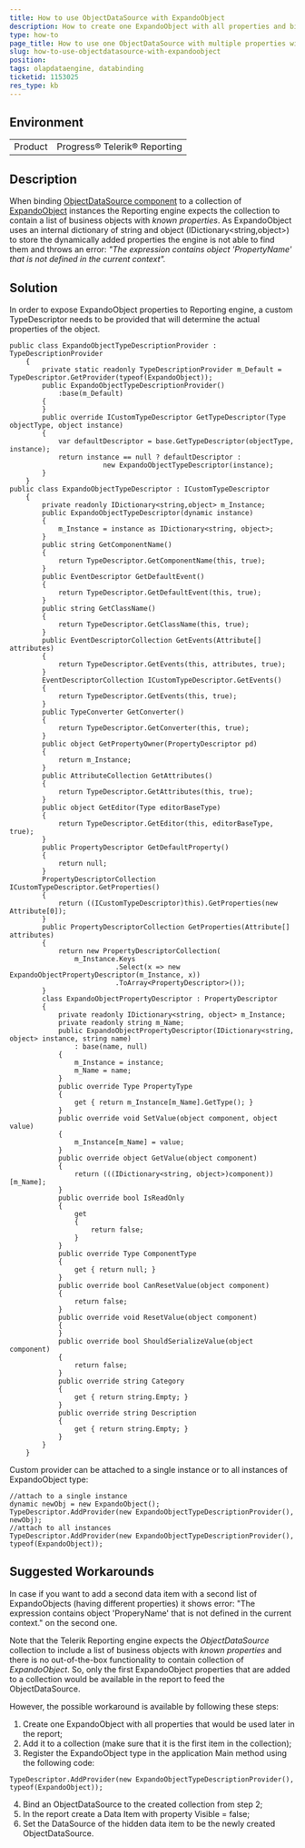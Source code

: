 ```yaml
---
title: How to use ObjectDataSource with ExpandoObject
description: How to create one ExpandoObject with all properties and bind it to an ObjectDataSource
type: how-to
page_title: How to use one ObjectDataSource with multiple properties with ExpandoObject
slug: how-to-use-objectdatasource-with-expandoobject
position: 
tags: olapdataengine, databinding
ticketid: 1153025
res_type: kb
---
```


## Environment
<table>
	<tr>
		<td>Product</td>
		<td>Progress® Telerik® Reporting </td>
	</tr>
</table>


## Description
When binding [ObjectDataSource component](https://docs.telerik.com/reporting/objectdatasource) to a collection of [ExpandoObject](https://msdn.microsoft.com/en-us/library/system.dynamic.expandoobject(v=vs.110).aspx) instances the Reporting engine expects the collection to contain a list of business objects with *known properties*.
As ExpandoObject uses an internal dictionary of string and object (IDictionary<string,object>) to store the dynamically added properties the engine is not able to find them and throws an error:
*"The expression contains object 'PropertyName' that is not defined in the current context".*

## Solution
In order to expose ExpandoObject properties to Reporting engine, a custom TypeDescriptor needs to be provided that will determine the actual properties of the object.

```CSharp
public class ExpandoObjectTypeDescriptionProvider : TypeDescriptionProvider
    {
        private static readonly TypeDescriptionProvider m_Default = TypeDescriptor.GetProvider(typeof(ExpandoObject));
        public ExpandoObjectTypeDescriptionProvider()
            :base(m_Default)
        {
        }
        public override ICustomTypeDescriptor GetTypeDescriptor(Type objectType, object instance)
        {
            var defaultDescriptor = base.GetTypeDescriptor(objectType, instance);
            return instance == null ? defaultDescriptor :
                       new ExpandoObjectTypeDescriptor(instance);
        }
    }
public class ExpandoObjectTypeDescriptor : ICustomTypeDescriptor
    {
        private readonly IDictionary<string,object> m_Instance;
        public ExpandoObjectTypeDescriptor(dynamic instance)
        {
            m_Instance = instance as IDictionary<string, object>;
        }
        public string GetComponentName()
        {
            return TypeDescriptor.GetComponentName(this, true);
        }
        public EventDescriptor GetDefaultEvent()
        {
            return TypeDescriptor.GetDefaultEvent(this, true);
        }
        public string GetClassName()
        {
            return TypeDescriptor.GetClassName(this, true);
        }
        public EventDescriptorCollection GetEvents(Attribute[] attributes)
        {
            return TypeDescriptor.GetEvents(this, attributes, true);
        }
        EventDescriptorCollection ICustomTypeDescriptor.GetEvents()
        {
            return TypeDescriptor.GetEvents(this, true);
        }
        public TypeConverter GetConverter()
        {
            return TypeDescriptor.GetConverter(this, true);
        }
        public object GetPropertyOwner(PropertyDescriptor pd)
        {
            return m_Instance;
        }
        public AttributeCollection GetAttributes()
        {
            return TypeDescriptor.GetAttributes(this, true);
        }
        public object GetEditor(Type editorBaseType)
        {
            return TypeDescriptor.GetEditor(this, editorBaseType, true);
        }
        public PropertyDescriptor GetDefaultProperty()
        {
            return null;
        }
        PropertyDescriptorCollection ICustomTypeDescriptor.GetProperties()
        {
            return ((ICustomTypeDescriptor)this).GetProperties(new Attribute[0]);
        }
        public PropertyDescriptorCollection GetProperties(Attribute[] attributes)
        {
            return new PropertyDescriptorCollection(
                m_Instance.Keys
                          .Select(x => new ExpandoObjectPropertyDescriptor(m_Instance, x))
                          .ToArray<PropertyDescriptor>());
        }
        class ExpandoObjectPropertyDescriptor : PropertyDescriptor
        {
            private readonly IDictionary<string, object> m_Instance;
            private readonly string m_Name;
            public ExpandoObjectPropertyDescriptor(IDictionary<string, object> instance, string name)
                : base(name, null)
            {
                m_Instance = instance;
                m_Name = name;
            }
            public override Type PropertyType
            {
                get { return m_Instance[m_Name].GetType(); }
            }
            public override void SetValue(object component, object value)
            {
                m_Instance[m_Name] = value;
            }
            public override object GetValue(object component)
            {
                return (((IDictionary<string, object>)component))[m_Name];
            }
            public override bool IsReadOnly
            {
                get
                {
                    return false;
                }
            }
            public override Type ComponentType
            {
                get { return null; }
            }
            public override bool CanResetValue(object component)
            {
                return false;
            }
            public override void ResetValue(object component)
            {
            }
            public override bool ShouldSerializeValue(object component)
            {
                return false;
            }
            public override string Category
            {
                get { return string.Empty; }
            }
            public override string Description
            {
                get { return string.Empty; }
            }
        }
    }     
```

Custom provider can be attached to a single instance or to all instances of ExpandoObject type:

```CSharp
//attach to a single instance
dynamic newObj = new ExpandoObject();
TypeDescriptor.AddProvider(new ExpandoObjectTypeDescriptionProvider(), newObj);
//attach to all instances
TypeDescriptor.AddProvider(new ExpandoObjectTypeDescriptionProvider(), typeof(ExpandoObject));
```

## Suggested Workarounds
In case if you want to add a second data item with a second list of ExpandoObjects (having different properties) it shows error: "The expression contains object 'ProperyName' that is not defined in the current context." on the second one. 

Note that the Telerik Reporting engine expects the *ObjectDataSource* collection to include a list of business objects with *known properties* and there is no out-of-the-box functionality to contain collection of *ExpandoObject*. So, only the first ExpandoObject properties that are added to a collection would be available in the report to feed the ObjectDataSource.

However, the possible workaround is available by following these steps:

1. Create one ExpandoObject with all properties that would be used later in the report;
2. Add it to a collection (make sure that it is the first item in the collection);
3. Register the ExpandoObject type in the application Main method using the following code:

```CSharp
TypeDescriptor.AddProvider(new ExpandoObjectTypeDescriptionProvider(), typeof(ExpandoObject));
```
4. Bind an ObjectDataSource to the created collection from step 2;
5. In the report create a Data Item with property Visible = false;
6. Set the DataSource of the hidden data item to be the newly created ObjectDataSource.

